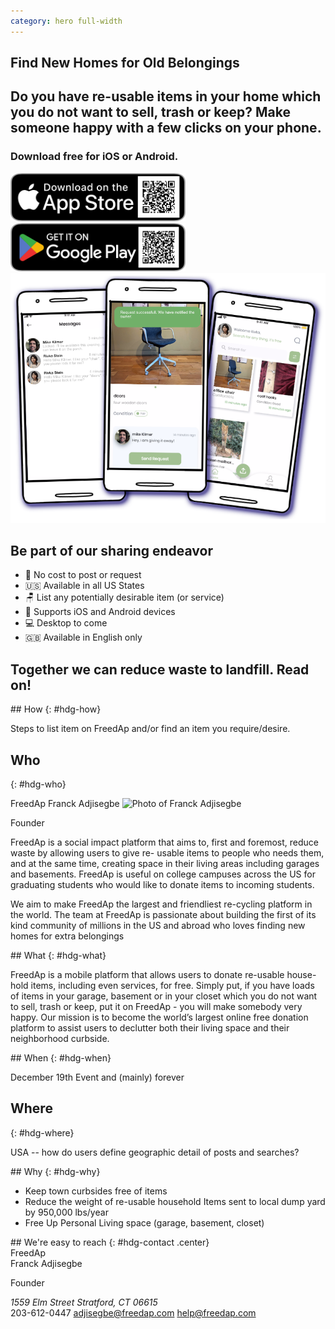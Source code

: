 ```yaml
---
category: hero full-width
---
```


<section id=hero markdown=1 class=frontpage>
  <div class=row style="height: 100%;">
    <div class="col">
      <div>
        <h1>Find New Homes for Old Belongings</h1>
        <h2>Do you have re-usable items in your home which you do not want to sell, trash or keep? Make someone happy with a few clicks on your phone.</h2>
        <h3>Download free for iOS or Android.</h3>
        <div class=row>
          <div class=col>
            <a href="https://apps.apple.com/au/app/freedap/id1632143768"><img src="images/Download_on_the_App_Store_Badge_US-UK_RGB_blk_092917.svg" width="280"></a>
          </div>
          <div class=col>
            <a href='https://play.google.com/store/apps/details?id=com.freedap.freedap&pcampaignid=pcampaignidMKT-Other-global-all-co-prtnr-py-PartBadge-Mar2515-1'><img src="images/Get_it_on_google_play.svg" width="280"></a>
          </div>
        </div>
      </div>
    </div>
    <div class=col>
    <img src="images/ShowcaseShots.png" class=showcase>
    </div>
  </div>
</section>

<section markdown=1 class="section-two">

# Be part of our sharing endeavor

- 💸 No cost to post or request
- 🇺🇸 Available in all US States
- 🪑 List any potentially desirable item (or service)
- 📱 Supports iOS and Android devices
- 💻 Desktop to come
- 🇬🇧 Available in English only

## Together we can reduce waste to landfill. Read on!

</section>

<section id=how markdown=1 class=alice>
## How
{: #hdg-how}

Steps to list item on FreedAp and/or find an item you require/desire.

</section>

<section id="who" markdown=1 class=gray>

## Who
{: #hdg-who}

<span itemscope itemtype="https://schema.org/Organization">
  <span itemprop="name">FreedAp</span>
</span>
<span itemscope itemtype="https://schema.org/Person">
  <span itemprop="name">Franck Adjisegbe</span>
  <img src="images/janedoe.jpg" itemprop="image" alt="Photo of Franck Adjisegbe"/>

  <span itemprop="jobTitle">Founder</span>

FreedAp is a social impact platform that aims to, first and foremost, reduce waste by allowing users to give re- usable items to people who needs them, and at the same time, creating space in their living areas including garages and basements. FreedAp is useful on college campuses across the US for graduating students who would like to donate items to incoming students.

We aim to make FreedAp the largest and friendliest re-cycling platform in the world. The team at FreedAp is passionate about building the first of its kind community of millions in the US and abroad who loves finding new homes for extra belongings

</section>

<section id=what markdown=1 class=dark>
## What
{: #hdg-what}

FreedAp is a mobile platform that allows users to donate re-usable house-hold items, including even services, for free. Simply put, if you have loads of items in your garage, basement or in your closet which you do not want to sell, trash or keep, put it on FreedAp - you will make somebody very happy. Our mission is to become the world’s largest online free donation platform to assist users to declutter both their living space and their neighborhood curbside.
</section>

<section id=when markdown=1 class=alice>
## When
{: #hdg-when}

December 19th Event and (mainly) forever
</section>

<section id=where markdown=1 class=gray>

## Where
{: #hdg-where}

USA -- how do users define geographic detail of posts and searches?

</section>


<section id=why markdown=1 class=dark>
## Why
{: #hdg-why}

- Keep town curbsides free of items
- Reduce the weight of re-usable household Items sent to local dump yard by 950,000 lbs/year
- Free Up Personal Living space (garage, basement, closet)

</section>

<section id=contact markdown=1 class="bg-secondary">
## We're easy to reach
{: #hdg-contact .center}
<div itemscope itemtype="https://schema.org/Organization">
  <span itemprop="name">FreedAp</span>
</div>
<div itemscope itemtype="https://schema.org/Person">
  <span itemprop="name">Franck Adjisegbe</span>

  <span itemprop="jobTitle">Founder</span>
  <address itemprop="address" itemscope itemtype="https://schema.org/PostalAddress">
    <span itemprop="streetAddress">
      1559 Elm Street
    </span>
    <span itemprop="addressLocality">Stratford</span>,
    <span itemprop="addressRegion">CT</span>
    <span itemprop="postalCode">06615</span>
  </address>
  <span itemprop="telephone">203-612-0447</span>
  <a href="mailto:adjisegbe@freedap.com" itemprop="email">
    adjisegbe@freedap.com</a>
    <a href="mailto:help@freedap.com" itemprop="email">
    help@freedap.com</a>

</div>



</section>
